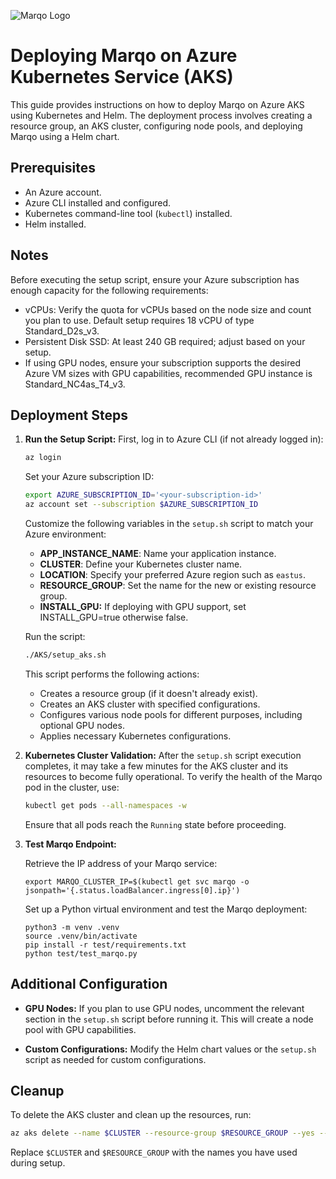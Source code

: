 ![Marqo Logo](../resources/marqo.png)

# Deploying Marqo on Azure Kubernetes Service (AKS)

This guide provides instructions on how to deploy Marqo on Azure AKS using Kubernetes and Helm. The deployment process involves creating a resource group, an AKS cluster, configuring node pools, and deploying Marqo using a Helm chart.

## Prerequisites

- An Azure account.
- Azure CLI installed and configured.
- Kubernetes command-line tool (`kubectl`) installed.
- Helm installed.

## Notes
Before executing the setup script, ensure your Azure subscription has enough capacity for the following requirements:

- vCPUs: Verify the quota for vCPUs based on the node size and count you plan to use. Default setup requires 18 vCPU of type Standard_D2s_v3.
- Persistent Disk SSD: At least 240 GB required; adjust based on your setup.
- If using GPU nodes, ensure your subscription supports the desired Azure VM sizes with GPU capabilities, recommended GPU instance is Standard_NC4as_T4_v3.

## Deployment Steps


1. **Run the Setup Script:**
   First, log in to Azure CLI (if not already logged in):

   ```bash
   az login
   ```

   Set your Azure subscription ID:

   ```bash
   export AZURE_SUBSCRIPTION_ID='<your-subscription-id>'
   az account set --subscription $AZURE_SUBSCRIPTION_ID
   ```

   Customize the following variables in the `setup.sh` script to match your Azure environment:

   - **APP_INSTANCE_NAME**: Name your application instance.
   - **CLUSTER**: Define your Kubernetes cluster name.
   - **LOCATION**: Specify your preferred Azure region such as `eastus`.
   - **RESOURCE_GROUP**: Set the name for the new or existing resource group.
   - **INSTALL_GPU:** If deploying with GPU support, set INSTALL_GPU=true otherwise false.

   Run the script:
   ```bash
   ./AKS/setup_aks.sh
   ```

   This script performs the following actions:
   - Creates a resource group (if it doesn't already exist).
   - Creates an AKS cluster with specified configurations.
   - Configures various node pools for different purposes, including optional GPU nodes.
   - Applies necessary Kubernetes configurations.

3. **Kubernetes Cluster Validation:**
   After the `setup.sh` script execution completes, it may take a few minutes for the AKS cluster and its resources to become fully operational. To verify the health of the Marqo pod in the cluster, use:
   ```bash
   kubectl get pods --all-namespaces -w
   ```
   Ensure that all pods reach the `Running` state before proceeding.

4. **Test Marqo Endpoint:**

   Retrieve the IP address of your Marqo service:
   ```
   export MARQO_CLUSTER_IP=$(kubectl get svc marqo -o jsonpath='{.status.loadBalancer.ingress[0].ip}')
   ```

   Set up a Python virtual environment and test the Marqo deployment:
   ```
   python3 -m venv .venv
   source .venv/bin/activate
   pip install -r test/requirements.txt
   python test/test_marqo.py
   ```

## Additional Configuration

- **GPU Nodes:** If you plan to use GPU nodes, uncomment the relevant section in the `setup.sh` script before running it. This will create a node pool with GPU capabilities.

- **Custom Configurations:** Modify the Helm chart values or the `setup.sh` script as needed for custom configurations.

## Cleanup

To delete the AKS cluster and clean up the resources, run:

```bash
az aks delete --name $CLUSTER --resource-group $RESOURCE_GROUP --yes --no-wait
```

Replace `$CLUSTER` and `$RESOURCE_GROUP` with the names you have used during setup.

